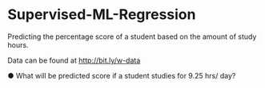 # Supervised-ML-Regression
Predicting the percentage score of a student based on the amount of study hours.

Data can be found at http://bit.ly/w-data

● What will be predicted score if a student studies for 9.25 hrs/ day?
